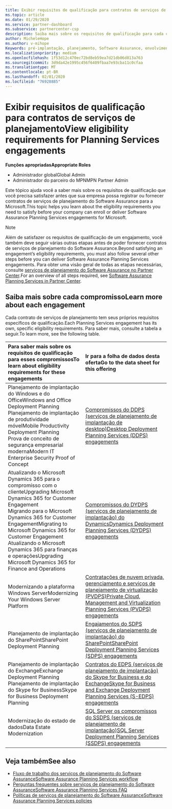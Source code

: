 ```yaml
---
title: Exibir requisitos de qualificação para contratos de serviços de planejamento | Centro de parceiros
ms.topic: article
ms.date: 01/29/2020
ms.service: partner-dashboard
ms.subservice: partnercenter-csp
description: Saiba mais sobre os requisitos de qualificação para cada contrato de serviços de planejamento do Software Assurance que uma empresa pode desejar oferecer a clientes corporativos.
author: MicheleHope
ms.author: v-mihope
Keywords: pré-implantação, planejamento, Software Assurance, envolvimentos, requisitos, qualificação, oferta
ms.localizationpriority: medium
ms.openlocfilehash: 1f53d12c470ec72bd8eb59ea7d21db06d813a763
ms.sourcegitcommit: 3d9da42e1995c456f6409fbaa7e93cba11c0cfaa
ms.translationtype: MT
ms.contentlocale: pt-BR
ms.lasthandoff: 02/01/2020
ms.locfileid: "76928885"
---
```

# <a name="view-eligibility-requirements-for-planning-services-engagements"></a><span data-ttu-id="841d0-104">Exibir requisitos de qualificação para contratos de serviços de planejamento</span><span class="sxs-lookup"><span data-stu-id="841d0-104">View eligibility requirements for Planning Services engagements</span></span>

<span data-ttu-id="841d0-105">**Funções apropriadas**</span><span class="sxs-lookup"><span data-stu-id="841d0-105">**Appropriate Roles**</span></span>

- <span data-ttu-id="841d0-106">Administrador global</span><span class="sxs-lookup"><span data-stu-id="841d0-106">Global Admin</span></span>
- <span data-ttu-id="841d0-107">Administrador do parceiro do MPN</span><span class="sxs-lookup"><span data-stu-id="841d0-107">MPN Partner Admin</span></span>

<span data-ttu-id="841d0-108">Este tópico ajuda você a saber mais sobre os requisitos de qualificação que você precisa satisfazer antes que sua empresa possa registrar ou fornecer contratos de serviços de planejamento do Software Assurance para a Microsoft.</span><span class="sxs-lookup"><span data-stu-id="841d0-108">This topic helps you learn about the eligibility requirements you need to satisfy before your company can enroll or deliver Software Assurance Planning Services engagements for Microsoft.</span></span>

>[!NOTE]
> <span data-ttu-id="841d0-109">Além de satisfazer os requisitos de qualificação de um engajamento, você também deve seguir várias outras etapas antes de poder fornecer contratos de serviços de planejamento do Software Assurance.</span><span class="sxs-lookup"><span data-stu-id="841d0-109">Beyond satisfying an engagement’s eligibility requirements, you must also follow several other steps before you can deliver Software Assurance Planning Services engagements.</span></span> <span data-ttu-id="841d0-110">Para obter uma visão geral de todas as etapas necessárias, consulte [serviços de planejamento do Software Assurance no Partner Center](software-assurance-dps.md).</span><span class="sxs-lookup"><span data-stu-id="841d0-110">For an overview of all steps required, see [Software Assurance Planning Services in Partner Center](software-assurance-dps.md).</span></span>

## <a name="learn-more-about-each-engagement"></a><span data-ttu-id="841d0-111">Saiba mais sobre cada compromisso</span><span class="sxs-lookup"><span data-stu-id="841d0-111">Learn more about each engagement</span></span>

<span data-ttu-id="841d0-112">Cada contrato de serviços de planejamento tem seus próprios requisitos específicos de qualificação.</span><span class="sxs-lookup"><span data-stu-id="841d0-112">Each Planning Services engagement has its own, specific eligibility requirements.</span></span> <span data-ttu-id="841d0-113">Para saber mais, consulte a tabela a seguir.</span><span class="sxs-lookup"><span data-stu-id="841d0-113">To learn more, see the following table.</span></span>

|<span data-ttu-id="841d0-114">**Para saber mais sobre os requisitos de qualificação para esses compromissos**</span><span class="sxs-lookup"><span data-stu-id="841d0-114">**To learn about eligibility requirements for these engagements**</span></span>   |<span data-ttu-id="841d0-115">**Ir para a folha de dados desta oferta**</span><span class="sxs-lookup"><span data-stu-id="841d0-115">**Go to the data sheet for this offering**</span></span>  |
|:------------------------------------|:------------------|
| <span data-ttu-id="841d0-116">Planejamento de implantação do Windows e do Office</span><span class="sxs-lookup"><span data-stu-id="841d0-116">Windows and Office Deployment Planning</span></span><br> <span data-ttu-id="841d0-117">Planejamento de implantação de produtividade móvel</span><span class="sxs-lookup"><span data-stu-id="841d0-117">Mobile Productivity Deployment Planning</span></span><br> <span data-ttu-id="841d0-118">Prova de conceito de segurança empresarial moderna</span><span class="sxs-lookup"><span data-stu-id="841d0-118">Modern IT Enterprise Security Proof of Concept</span></span></br>  | [<span data-ttu-id="841d0-119">Compromissos do DDPS (serviços de planejamento de implantação de desktop)</span><span class="sxs-lookup"><span data-stu-id="841d0-119">Desktop Deployment Planning Services (DDPS) engagements</span></span>](https://go.microsoft.com/fwlink/?linkid=2116072) |
| <span data-ttu-id="841d0-120">Atualizando o Microsoft Dynamics 365 para o compromisso com o cliente</span><span class="sxs-lookup"><span data-stu-id="841d0-120">Upgrading Microsoft Dynamics 365 for Customer Engagement</span></span><br> <span data-ttu-id="841d0-121">Migrando para o Microsoft Dynamics 365 for Customer Engagement</span><span class="sxs-lookup"><span data-stu-id="841d0-121">Migrating to Microsoft Dynamics 365 for Customer Engagement</span></span><br> <span data-ttu-id="841d0-122">Atualizando o Microsoft Dynamics 365 para finanças e operações</span><span class="sxs-lookup"><span data-stu-id="841d0-122">Upgrading Microsoft Dynamics 365 for Finance and Operations</span></span></br>  | [<span data-ttu-id="841d0-123">Compromissos do DYDPS (serviços de planejamento de implantação) do Dynamics</span><span class="sxs-lookup"><span data-stu-id="841d0-123">Dynamics Deployment Planning Services (DYDPS) engagements</span></span>](https://go.microsoft.com/fwlink/?linkid=2116073)  |
| <span data-ttu-id="841d0-124">Modernizando a plataforma Windows Server</span><span class="sxs-lookup"><span data-stu-id="841d0-124">Modernizing Your Windows Server Platform</span></span> | [<span data-ttu-id="841d0-125">Contratações de nuvem privada, gerenciamento e serviços de planejamento de virtualização (PVDPS)</span><span class="sxs-lookup"><span data-stu-id="841d0-125">Private Cloud, Management and Virtualization Planning Services (PVDPS) engagements</span></span>](https://go.microsoft.com/fwlink/?linkid=2115982) |
| <span data-ttu-id="841d0-126">Planejamento de implantação do SharePoint</span><span class="sxs-lookup"><span data-stu-id="841d0-126">SharePoint Deployment Planning</span></span>   | [<span data-ttu-id="841d0-127">Engajamentos do SDPS (serviços de planejamento de implantação) do SharePoint</span><span class="sxs-lookup"><span data-stu-id="841d0-127">SharePoint Deployment Planning Services (SDPS) engagements</span></span>](https://go.microsoft.com/fwlink/?linkid=2116074)  |
| <span data-ttu-id="841d0-128">Planejamento de implantação do Exchange</span><span class="sxs-lookup"><span data-stu-id="841d0-128">Exchange Deployment Planning</span></span><br> <span data-ttu-id="841d0-129">Planejamento de implantação do Skype for Business</span><span class="sxs-lookup"><span data-stu-id="841d0-129">Skype for Business Deployment Planning</span></span></br>  | [<span data-ttu-id="841d0-130">Contratos do EDPS (serviços de planejamento de implantação) do Skype for Business e do Exchange</span><span class="sxs-lookup"><span data-stu-id="841d0-130">Skype for Business and Exchange Deployment Planning Services (S-EDPS) engagements</span></span>](https://go.microsoft.com/fwlink/?linkid=2116075)  |
| <span data-ttu-id="841d0-131">Modernização do estado de dados</span><span class="sxs-lookup"><span data-stu-id="841d0-131">Data Estate Modernization</span></span>  | [<span data-ttu-id="841d0-132">SQL Server os compromissos do SSDPS (serviços de planejamento de implantação)</span><span class="sxs-lookup"><span data-stu-id="841d0-132">SQL Server Deployment Planning Services (SSDPS) engagements</span></span>](https://go.microsoft.com/fwlink/?linkid=2116076)  |

## <a name="see-also"></a><span data-ttu-id="841d0-133">Veja também</span><span class="sxs-lookup"><span data-stu-id="841d0-133">See also</span></span>

- [<span data-ttu-id="841d0-134">Fluxo de trabalho dos serviços de planejamento do Software Assurance</span><span class="sxs-lookup"><span data-stu-id="841d0-134">Software Assurance Planning Services workflow</span></span>](https://go.microsoft.com/fwlink/?linkid=2115983)
- [<span data-ttu-id="841d0-135">Perguntas frequentes sobre serviços de planejamento do Software Assurance</span><span class="sxs-lookup"><span data-stu-id="841d0-135">Software Assurance Planning Services FAQ</span></span>](https://go.microsoft.com/fwlink/?linkid=2116077)
- [<span data-ttu-id="841d0-136">Políticas de serviços de planejamento do Software Assurance</span><span class="sxs-lookup"><span data-stu-id="841d0-136">Software Assurance Planning Services policies</span></span>](https://go.microsoft.com/fwlink/?linkid=2115984)
